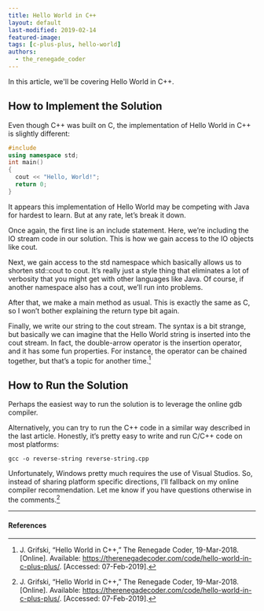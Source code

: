 ```yaml
---
title: Hello World in C++
layout: default
last-modified: 2019-02-14
featured-image: 
tags: [c-plus-plus, hello-world]
authors:
  - the_renegade_coder
---
```


In this article, we'll be covering Hello World in C++.

## How to Implement the Solution

Even though C++ was built on C, the implementation of Hello World in 
C++ is slightly different:

```c++
#include 
using namespace std;
int main()
{
  cout << "Hello, World!";
  return 0;
}
```

It appears this implementation of Hello World may be competing with 
Java for hardest to learn. But at any rate, let’s break it down.

Once again, the first line is an include statement. Here, we’re including 
the IO stream code in our solution. This is how we gain access to the 
IO objects like cout.

Next, we gain access to the std namespace which basically allows us to 
shorten std::cout to cout. It’s really just a style thing that eliminates 
a lot of verbosity that you might get with other languages like Java. 
Of course, if another namespace also has a cout, we’ll run into problems.

After that, we make a main method as usual. This is exactly the same as 
C, so I won’t bother explaining the return type bit again.

Finally, we write our string to the cout stream. The syntax is a bit 
strange, but basically we can imagine that the Hello World string is 
inserted into the cout stream. In fact, the double-arrow operator is 
the insertion operator, and it has some fun properties. For instance, 
the operator can be chained together, but that’s a topic for another time.[^1]

## How to Run the Solution

Perhaps the easiest way to run the solution is to leverage the online gdb 
compiler.

Alternatively, you can try to run the C++ code in a similar way described 
in the last article. Honestly, it’s pretty easy to write and run C/C++ code 
on most platforms:

```console
gcc -o reverse-string reverse-string.cpp
```

Unfortunately, Windows pretty much requires the use of Visual Studios. So, 
instead of sharing platform specific directions, I’ll fallback on my online 
compiler recommendation. Let me know if you have questions otherwise in the 
comments.[^1]

---

#### References

[^1]: J. Grifski, “Hello World in C++,” The Renegade Coder, 19-Mar-2018. [Online]. Available: <https://therenegadecoder.com/code/hello-world-in-c-plus-plus/>. [Accessed: 07-Feb-2019].
